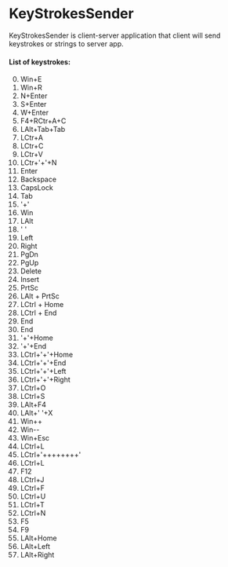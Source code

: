 # KeyStrokesSender
KeyStrokesSender is client-server application that client will send keystrokes or strings to server app. 
#### List of keystrokes:
0. Win+E
1. Win+R
2. N+Enter
3. S+Enter
4. W+Enter
5. F4+RCtr+A+C
6. LAlt+Tab+Tab
7. LCtr+A
8. LCtr+C
9. LCtr+V
10. LCtr+'+'+N
11. Enter
12. Backspace
13. CapsLock
14. Tab
15. '+'
16. Win
17. LAlt
18. ' '
19. Left
20. Right
21. PgDn
22. PgUp
23. Delete
24. Insert
25. PrtSc
26. LAlt + PrtSc
27. LCtrl + Home
28. LCtrl + End
29. End
30. End
31. '+'+Home
32. '+'+End
33. LCtrl+'+'+Home
34. LCtrl+'+'+End
35. LCtrl+'+'+Left
36. LCtrl+'+'+Right
37. LCtrl+O
38. LCtrl+S
39. LAlt+F4
40. LAlt+' '+X
41. Win++
42. Win--
43. Win+Esc
44. LCtrl+L
45. LCtrl+'++++++++'
46. LCtrl+L
47. F12
48. LCtrl+J
49. LCtrl+F
50. LCtrl+U
51. LCtrl+T
52. LCtrl+N
53. F5
54. F9
55. LAlt+Home
56. LAlt+Left
57. LAlt+Right
